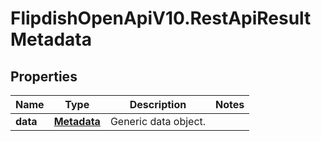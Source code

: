 # FlipdishOpenApiV10.RestApiResultMetadata

## Properties
Name | Type | Description | Notes
------------ | ------------- | ------------- | -------------
**data** | [**Metadata**](Metadata.md) | Generic data object. | 



